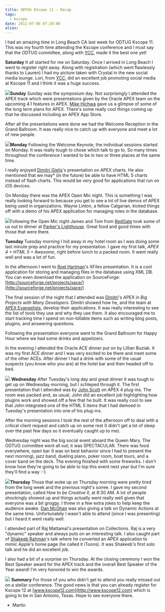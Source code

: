 ```yaml
---
title: ODTUG KScope 11 - Recap
tags:
  - kscope
date: 2011-07-06 07:20:00
alias:
---
```


I had an amazing time in Long Beach CA last week for ODTUG Kscope 11\. This was my fourth time attending the Kscope conference and I must say that the ODTUG committee, along with [YCC](http://teamycc.com/), made it the best one yet!

<span style="font-weight:bold;">Saturday</span>
It all started for me on Saturday. Once I arrived in Long Beach I went to register right away. Along with registration (which went flawlessly thanks to Lauren) I had my picture taken with Crystal in the new social media lounge. Lori, from [YCC](http://teamycc.com/), did an excellent job promoting social media at Kscope 11 and I think it was a huge success.

[![](http://2.bp.blogspot.com/-ziUSyvV4mgU/ThOAyihuggI/AAAAAAAAD70/WQP6fADDc7k/s320/269501_10150226718491943_58385296942_7450908_7869679_n.jpg)](http://2.bp.blogspot.com/-ziUSyvV4mgU/ThOAyihuggI/AAAAAAAAD70/WQP6fADDc7k/s1600/269501_10150226718491943_58385296942_7450908_7869679_n.jpg)<span style="font-weight:bold;">Sunday</span>
Sunday was the symposium day. Not surprisingly I attended the APEX track which were presentations given by the Oracle APEX team on the upcoming 4.1 features in APEX. [Mike Hichwa](http://michaelhichwa.blogspot.com/) gave us a glimpse of some of the long term plans for APEX. There's some really cool things coming up that he discussed including an APEX App Store.

After all the presentations were done we had the Welcome Reception in the Grand Ballroom. It was really nice to catch up with everyone and meet a lot of new people.

[![](http://2.bp.blogspot.com/-L8MK5_VWm-Q/ThOB1lQGsPI/AAAAAAAAD78/GWHMDRCGLyU/s320/IMG_0146.JPG)](http://2.bp.blogspot.com/-L8MK5_VWm-Q/ThOB1lQGsPI/AAAAAAAAD78/GWHMDRCGLyU/s1600/IMG_0146.JPG)<span style="font-weight:bold;">Monday</span>
Following the Welcome Keynote, the individual sessions started on Monday. It was really tough to chose which talk to go to. So many times throughout the conference I wanted to be in two or three places at the same time.

I really enjoyed [Dimitri Gielis](http://dgielis.blogspot.com/)'s presentation on APEX charts. He also mentioned  that we may* (in the future) be able to have HTML 5 charts instead of flash charts. This would be very good for applications that run on iOS devices.

On Monday there was the APEX Open Mic night. This is something I was really looking forward to because you get to see a lot of live demos of APEX being used in organizations. Wayne Linton, a fellow Calgarian, kicked things off with a demo of his APEX application for managing roles in the database.

[![](http://1.bp.blogspot.com/-tmN3OYw4Lbk/ThODBXumuvI/AAAAAAAAD8E/6qiVik98kD0/s320/IMG_0166.JPG)](http://1.bp.blogspot.com/-tmN3OYw4Lbk/ThODBXumuvI/AAAAAAAAD8E/6qiVik98kD0/s1600/IMG_0166.JPG)Following the Open Mic night James and Tom from [RedGate](http://www.red-gate.com/) took some of us out to dinner at [Parker's Lighthouse](http://www.parkerslighthouse.com/). Great food and good times with those that were there.

<span style="font-weight:bold;">Tuesday</span>
Tuesday morning I hid away in my hotel room as I was doing some last minute prep and practice for my presentation. I gave my first talk, <span style="font-style:italic;">APEX 4 + HTML 5 = Awesome</span>, right before lunch to a packed room. It went really well and was a lot of fun.

In the afternoon I went to [Roel Hartman](http://roelhartman.blogspot.com/)'s XFiles presentation. It is a cool application for storing and managing files in the database using XML DB. You can even download the application on SourceForge: [http://sourceforge.net/projects/xace/](http://sourceforge.net/projects/xace/)

The final session of the night that I attended was  [Dimitri](http://dgielis.blogspot.com/)'s <span style="font-style:italic;">APEX in Big Projects with Many Developers</span>. Dimitri showed how he, and the team at [APEX Evangelists](http://apex-evangelists.com), develop their applications. It was really interesting to see the list of tools they use and why they use them. It also encouraged me to start tracking time I spend on non-billable items such as writing blog posts, plugins, and answering questions.

Following the presentation everyone went to the Grand Ballroom for Happy Hour where we had some drinks and appetizers.

In the evening I attended the Oracle ACE dinner put on by Lillian Buziak. It was my first ACE dinner and I was very excited to be there and meet some of the other ACEs. After dinner I had a drink with some of the usual suspects (you know who you are) at the hotel bar and then headed off to bed.

[![](http://2.bp.blogspot.com/-53GkZmKznx0/ThOE62FlWhI/AAAAAAAAD8M/tybE79dDcyI/s320/IMG_0198.JPG)](http://2.bp.blogspot.com/-53GkZmKznx0/ThOE62FlWhI/AAAAAAAAD8M/tybE79dDcyI/s1600/IMG_0198.JPG)
<span style="font-weight:bold;">Wednesday</span>
After Tuesday's long day and great dinner it was tough to get up on Wednesday morning, but I schleped through it. The first presentation that I attended was by [John Scott](http://jes.blogs.shellprompt.net/) on APEX 4 plug-ins. The room was packed and, as usual, John did an excellent job highlighting how plugins work and showed off a few that he built. It was really cool to see that John integrated one of the HTML 5 items that I had demoed in Tuesday's presentation into one of his plug-ins.

After the morning sessions I took the rest of the afternoon off to deal with a critical client request and catch up on some rest (I didn't get a lot of sleep over the past few days so it eventually caught up to me).

Wednesday night was the big social event aboard the Queen Mary. The ODTUG committee went all out; it was SPECTACULAR. There was food everywhere, open bar (I was on best behavior since I had to present the next morning), jazz band, dueling piano, poker room, boat tours, and a cover band on the deck. The evening finished with some fireworks. I don't know how they're going to be able to top this event next year but I'm sure they'll find a way :-).

[![](http://3.bp.blogspot.com/-C4WP1A1bXVQ/ThOGOkgXf9I/AAAAAAAAD8U/tMQURzgQDak/s320/IMG_0192.JPG)](http://3.bp.blogspot.com/-C4WP1A1bXVQ/ThOGOkgXf9I/AAAAAAAAD8U/tMQURzgQDak/s1600/IMG_0192.JPG)<span style="font-weight:bold;">Thursday</span>
Those that woke up on Thursday morning were pretty tired from the long week and the previous night's soiree. I gave my second presentation, called <span style="font-style:italic;">How to be Creative II</span>, at 8:30 AM. A lot of people shockingly showed up and things actually went really well given that everyone was a bit groggy. I threw in a few extra jokes to help keep the audience awake. [Dan McGhan](http://www.danielmcghan.us/) was also giving a talk on Dynamic Actions at the same time. Unfortunately I wasn't able to attend (since I was presenting) but I heard it went really well.

I attended part of Raj Mattamal's presentation on Collections. Raj is a very "dynamic" speaker and always puts on an interesting talk. I also caught part of [Shakeeb Rahman](http://apex.shak.us/)'s talk where he converted an APEX application to mimic Apple's home page (he called it iToons). It was Shakeeb's first solo talk and he did an excellent job.

I also had a bit of a surprise on Thursday. At the closing ceremony I won the Best Speaker award for the APEX track and the overall Best Speaker of the Year award! I'm very honored to win the awards.

[![](http://1.bp.blogspot.com/-B5OJPSXrCFE/ThOHblzZkfI/AAAAAAAAD8c/GT8U7WNL7b0/s320/DSC_5213.JPG)](http://1.bp.blogspot.com/-B5OJPSXrCFE/ThOHblzZkfI/AAAAAAAAD8c/GT8U7WNL7b0/s1600/DSC_5213.JPG)
<span style="font-weight:bold;">Summary</span>
For those of you who didn't get to attend you really missed out on a stellar conference. The good news is that you can already register for Kscope 12 at [www.kscope12.com](http://www.kscope12.com) which is going to be in San Antonio, Texas. Hope to see everyone there.

- Martin
